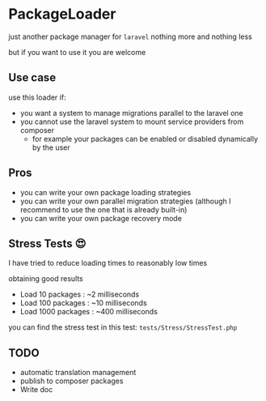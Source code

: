 # PackageLoader

just another package manager for `laravel` nothing more and nothing less

but if you want to use it you are welcome

## Use case
use this loader if:
* you want a system to manage migrations parallel to the laravel one
* you cannot use the laravel system to mount service providers from composer
  * for example your packages can be enabled or disabled dynamically by the user

## Pros
* you can write your own package loading strategies
* you can write your own parallel migration strategies (although I recommend to use the one that is already built-in)
* you can write your own package recovery mode


## Stress Tests 😍

I have tried to reduce loading times to reasonably low times

obtaining good results

* Load 10 packages : ~2 milliseconds
* Load 100 packages : ~10 milliseconds
* Load 1000 packages : ~400 milliseconds

you can find the stress test in this test: `tests/Stress/StressTest.php`

## TODO
* automatic translation management
* publish to composer packages
* Write doc
